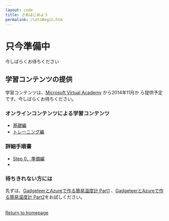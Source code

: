 ```yaml
---
layout: code
title: さあはじめよう
permalink: /LetsBegin.htm
---
```


<div class="jumbotron">
  <div class="container">
    <h1>只今準備中</h1>
    <p>今しばらくお待ちください</p>
  </div>
</div>


## 学習コンテンツの提供
学習コンテンツは、[Microsoft Virtual Academy](http://msdn.microsoft.com/ja-jp/dn376515.aspx) から2014年11月か
ら提供予定です。今しばらくお待ちください。

### オンラインコンテンツによる学習コンテンツ
* [基礎編](http://www.microsoftvirtualacademy.com/training-courses/IoTKitHoLBasic)
* [トレーニング編](http://www.microsoftvirtualacademy.com/training-courses/IoTKitHoLTraining)

### 詳細手順書
* [Step 0．準備編](https://github.com/ms-iotkithol-jp/Training/blob/master/Documents/IoTKit_SelfLearning00_Overview.docx?raw=true)
* 

### 待ちきれない方には
先ずは、[GadgeteerとAzureで作る簡易温度計 Part1](http://blogs.msdn.com/b/hirosho/archive/2014/07/25/gadgeteer-azure-part-1.aspx) 、[GadgeteerとAzureで作る簡易温度計 Part2](http://blogs.msdn.com/b/hirosho/archive/2014/07/26/gadgeteer-azure-part-2.aspx)をお試しください。


<br/>
  <a class="btn btn-default" href="index.htm" role="button">Return to homepage</a>
